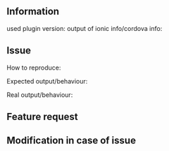 Information
----------
used plugin version:
output of ionic info/cordova info:

Issue
----------
How to reproduce:

Expected output/behaviour:

Real output/behaviour:

Feature request
----------

Modification in case of issue
----------
